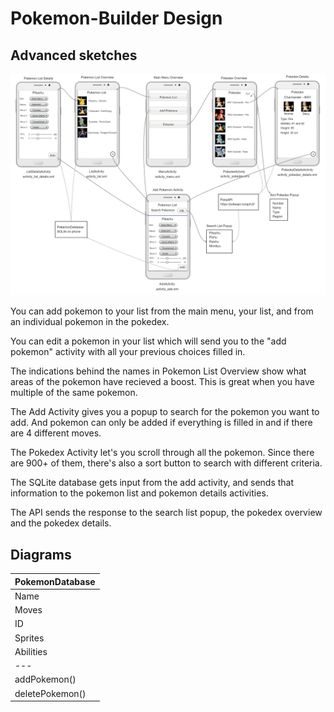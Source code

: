 # Pokemon-Builder Design

## Advanced sketches

![](doc/Design%20PokeBuilder.png)

You can add pokemon to your list from the main menu, your list, and from an individual pokemon in the pokedex.

You can edit a pokemon in your list which will send you to the "add pokemon" activity with all your previous choices filled in.

The indications behind the names in Pokemon List Overview show what areas of the pokemon have recieved a boost. This is great when you have multiple of the same pokemon.

The Add Activity gives you a popup to search for the pokemon you want to add. And pokemon can only be added if everything is filled in and if there are 4 different moves.

The Pokedex Activity let's you scroll through all the pokemon. Since there are 900+ of them, there's also a sort button to search with different criteria.

The SQLite database gets input from the add activity, and sends that information to the pokemon list and pokemon details activities.

The API sends the response to the search list popup, the pokedex overview and the pokedex details.

## Diagrams

| PokemonDatabase |
| --- |
| Name |
| Moves |
| ID | 
| Sprites | 
| Abilities | 
| --- |
| addPokemon() |
| deletePokemon() |
